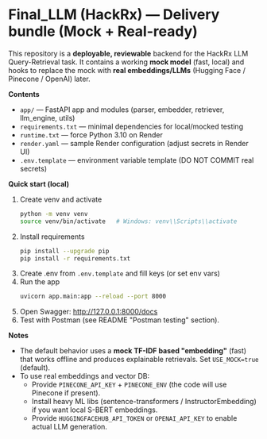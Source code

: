 # Final_LLM (HackRx) — Delivery bundle (Mock + Real-ready)

This repository is a **deployable, reviewable** backend for the HackRx LLM Query-Retrieval task.
It contains a working **mock model** (fast, local) and hooks to replace the mock with **real embeddings/LLMs** (Hugging Face / Pinecone / OpenAI) later.

**Contents**
- `app/` — FastAPI app and modules (parser, embedder, retriever, llm_engine, utils)
- `requirements.txt` — minimal dependencies for local/mocked testing
- `runtime.txt` — force Python 3.10 on Render
- `render.yaml` — sample Render configuration (adjust secrets in Render UI)
- `.env.template` — environment variable template (DO NOT COMMIT real secrets)

**Quick start (local)**
1. Create venv and activate
   ```bash
   python -m venv venv
   source venv/bin/activate   # Windows: venv\\Scripts\\activate
   ```
2. Install requirements
   ```bash
   pip install --upgrade pip
   pip install -r requirements.txt
   ```
3. Create .env from `.env.template` and fill keys (or set env vars)
4. Run the app
   ```bash
   uvicorn app.main:app --reload --port 8000
   ```
5. Open Swagger: http://127.0.0.1:8000/docs
6. Test with Postman (see README "Postman testing" section).

**Notes**
- The default behavior uses a **mock TF-IDF based "embedding"** (fast) that works offline and produces explainable retrievals. Set `USE_MOCK=true` (default).
- To use real embeddings and vector DB:
  - Provide `PINECONE_API_KEY` + `PINECONE_ENV` (the code will use Pinecone if present).
  - Install heavy ML libs (sentence-transformers / InstructorEmbedding) if you want local S-BERT embeddings.
  - Provide `HUGGINGFACEHUB_API_TOKEN` or `OPENAI_API_KEY` to enable actual LLM generation.
